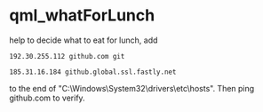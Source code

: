 # qml_whatForLunch
help to decide what to eat for lunch, add
```
192.30.255.112 github.com git

185.31.16.184 github.global.ssl.fastly.net
```

to the end of "C:\Windows\System32\drivers\etc\hosts". Then ping github.com to verify.
